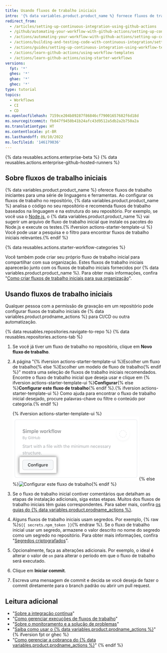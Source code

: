 ```yaml
---
title: Usando fluxos de trabalho iniciais
intro: '{% data variables.product.product_name %} fornece fluxos de trabalho iniciais para uma série de linguagens e ferramentas.'
redirect_from:
  - /articles/setting-up-continuous-integration-using-github-actions
  - /github/automating-your-workflow-with-github-actions/setting-up-continuous-integration-using-github-actions
  - /actions/automating-your-workflow-with-github-actions/setting-up-continuous-integration-using-github-actions
  - /actions/building-and-testing-code-with-continuous-integration/setting-up-continuous-integration-using-github-actions
  - /actions/guides/setting-up-continuous-integration-using-workflow-templates
  - /actions/learn-github-actions/using-workflow-templates
  - /actions/learn-github-actions/using-starter-workflows
versions:
  fpt: '*'
  ghes: '*'
  ghae: '*'
  ghec: '*'
type: tutorial
topics:
  - Workflows
  - CI
  - CD
ms.openlocfilehash: 7159ce204b89287f86846cf79001657682f6d18d
ms.sourcegitcommit: fb047f9450b41b24afc43d9512a5db2a2b750a2a
ms.translationtype: HT
ms.contentlocale: pt-BR
ms.lasthandoff: 09/10/2022
ms.locfileid: '146179836'
---
```

{% data reusables.actions.enterprise-beta %} {% data reusables.actions.enterprise-github-hosted-runners %}

## Sobre fluxos de trabalho iniciais

{% data variables.product.product_name %} oferece fluxos de trabalho iniciantes para uma série de linguagens e ferramentas. Ao configurar os fluxos de trabalho no repositório, {% data variables.product.product_name %} analisa o código no seu repositório e recomenda fluxos de trabalho baseados na linguagem e na estrutura do seu repositório. Por exemplo, se você usa o [Node.js](https://nodejs.org/en/), o {% data variables.product.product_name %} vai sugerir um arquivo de fluxo de trabalho inicial que instale os pacotes do Node.js e execute os testes.{% ifversion actions-starter-template-ui %} Você pode usar a pesquisa e o filtro para encontrar fluxos de trabalho iniciais relevantes.{% endif %}

{% data reusables.actions.starter-workflow-categories %}

Você também pode criar seu próprio fluxo de trabalho inicial para compartilhar com sua organização. Estes fluxos de trabalho iniciais aparecerão junto com os fluxos de trabalho iniciais fornecidos por {% data variables.product.product_name %}. Para obter mais informações, confira "[Como criar fluxos de trabalho iniciais para sua organização](/actions/learn-github-actions/creating-starter-workflows-for-your-organization)".

## Usando fluxos de trabalho iniciais

Qualquer pessoa com a permissão de gravação em um repositório pode configurar fluxos de trabalho iniciais de {% data variables.product.prodname_actions %} para CI/CD ou outra automatização.

{% data reusables.repositories.navigate-to-repo %} {% data reusables.repositories.actions-tab %}
1. Se você já tiver um fluxo de trabalho no repositório, clique em **Novo fluxo de trabalho**.
1. A página "{% ifversion actions-starter-template-ui %}Escolher um fluxo de trabalho{% else %}Escolher um modelo de fluxo de trabalho{% endif %}" mostra uma seleção de fluxos de trabalho iniciais recomendados. Encontre o fluxo de trabalho inicial que deseja usar e clique em {% ifversion actions-starter-template-ui %}**Configurar**{% else %}**Configurar este fluxo de trabalho**{% endif %}.{% ifversion actions-starter-template-ui %} Como ajuda para encontrar o fluxo de trabalho inicial desejado, procure palavras-chave ou filtre o conteúdo por categoria.{% endif %}

   {% ifversion actions-starter-template-ui %}![Configurar esse fluxo de trabalho](/assets/images/help/settings/actions-create-starter-workflow-updated-ui.png){% else %}![Configurar este fluxo de trabalho](/assets/images/help/settings/actions-create-starter-workflow.png){% endif %}
1. Se o fluxo de trabalho inicial contiver comentários que detalham as etapas de instalação adicionais, siga estas etapas. Muitos dos fluxos de trabalho iniciais têm guias correspondentes. Para saber mais, confira [os guias do {% data variables.product.prodname_actions %}](/actions/guides).
1. Alguns fluxos de trabalho iniciais usam segredos. Por exemplo, {% raw %}`${{ secrets.npm_token }}`{% endraw %}. Se o fluxo de trabalho inicial usar um segredo, armazene o valor descrito no nome do segredo como um segredo no repositório. Para obter mais informações, confira "[Segredos criptografados](/actions/reference/encrypted-secrets)".
1. Opcionalmente, faça as alterações adicionais. Por exemplo, o ideal é alterar o valor de `on` para alterar o período em que o fluxo de trabalho será executado.
1. Clique em **Iniciar commit**.
1. Escreva uma mensagem de commit e decida se você deseja de fazer o commit diretamente para o branch padrão ou abrir um pull request.

## Leitura adicional

- "[Sobre a integração contínua](/articles/about-continuous-integration)"
- "[Como gerenciar execuções de fluxos de trabalho](/actions/managing-workflow-runs)"
- "[Sobre o monitoramento e a solução de problemas](/actions/monitoring-and-troubleshooting-workflows/about-monitoring-and-troubleshooting)"
- "[Saiba como usar o {% data variables.product.prodname_actions %}](/actions/learn-github-actions)" {% ifversion fpt or ghec %}
- "[Como gerenciar a cobrança do {% data variables.product.prodname_actions %}](/billing/managing-billing-for-github-actions)" {% endif %}
